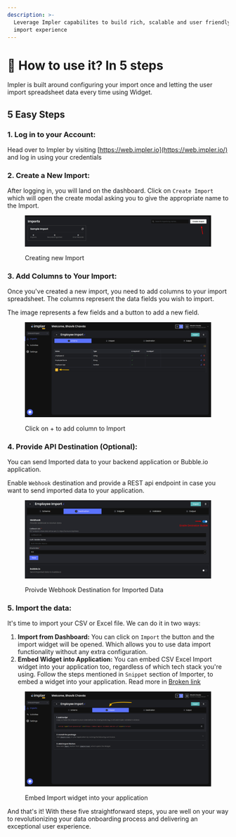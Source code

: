 ```yaml
---
description: >-
  Leverage Impler capabilites to build rich, scalable and user friendly data
  import experience
---
```


# 🧿 How to use it? In 5 steps

Impler is built around configuring your import once and letting the user import spreadsheet data every time using Widget.

## 5 Easy Steps

### &#x20;1. Log in to your Account:

Head over to Impler by visiting [https://web.impler.io](https://web.impler.io/) and log in using your credentials

### 2. Create a New Import:

After logging in, you will land on the dashboard. Click on `Create Import` which will open the create modal asking you to give the appropriate name to the Import.

<figure><img src="../.gitbook/assets/image (1) (1).png" alt=""><figcaption><p>Creating new Import</p></figcaption></figure>

### 3. Add Columns to Your Import:

Once you've created a new import, you need to add columns to your import spreadsheet. The columns represent the data fields you wish to import.

The image represents a few fields and a button to add a new field.

<figure><img src="../.gitbook/assets/image (2) (1) (1) (1).png" alt=""><figcaption><p>Click on + to add column to Import</p></figcaption></figure>

### 4. Provide API Destination (Optional):

You can send Imported data to your backend application or Bubble.io application.

Enable `Webhook` destination and provide a REST api endpoint in case you want to send imported data to your application.

<figure><img src="../.gitbook/assets/image (2) (1).png" alt=""><figcaption><p>Proivde Webhook Destination for Imported Data</p></figcaption></figure>

### 5. Import the data:

It's time to import your CSV or Excel file. We can do it in two ways:

1. **Import from Dashboard:** You can click on `Import` the button and the import widget will be opened. Which allows you to use data import functionality without any extra configuration.
2. **Embed Widget into Application:** You can embed CSV Excel Import widget into your application too, regardless of which tech stack you're using. Follow the steps mentioned in `Snippet` section of Importer, to embed a widget into your application. Read more in [Broken link](broken-reference "mention")

<figure><img src="../.gitbook/assets/image (4) (1).png" alt=""><figcaption><p>Embed Import widget into your application</p></figcaption></figure>

And that's it! With these five straightforward steps, you are well on your way to revolutionizing your data onboarding process and delivering an exceptional user experience.
